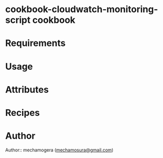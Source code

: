 # cookbook-cloudwatch-monitoring-script cookbook

# Requirements

# Usage

# Attributes

# Recipes

# Author

Author:: mechamogera (<mechamosura@gmail.com>)
